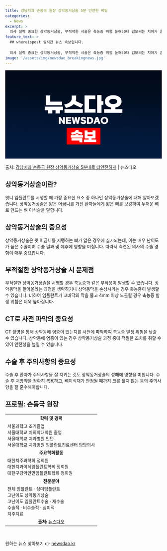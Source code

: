 ```yaml
---
title: 강남치과 손동국 원장 상악동거상술 5분 안전한 비밀
categories:
  - News
excerpt: >
  의사 실력 중요한 상악동거상술, 부적적한 시술은 축농증 위험 높혀50대 김모씨는 치아가 흔들리고 통증이 심해…
feature_text: >
  ## whereispost 실시간 뉴스 속보입니다.

  의사 실력 중요한 상악동거상술, 부적적한 시술은 축농증 위험 높혀50대 김모씨는 치아가 흔들리고 통증이 심해…
image: '/assets/img/newsdao_breakingnews.jpg'
---
```


![뉴스다오 속보](/assets/img/newsdao_breakingnews.jpg)

<p>출처: <a href="https://newsdao.kr/3383" rel="dofollow">강남치과 손동국 원장 상악동거상술 5분내로 더안전하게</a> | 뉴스다오</p>

<h2 data-ke-size="size26">상악동거상술이란?</h2>
<p data-ke-size="size16">윗니 임플란트를 시행할 때 가장 중요한 요소 중 하나인 상악동거상술에 대해 알아보겠습니다. 상악동거상술은 얇은 어금니를 가진 환자들에게 얇은 뼈를 보강하여 두꺼운 뼈로 만드는 뼈 이식술을 말합니다.</p>

<h2 data-ke-size="size26">상악동거상술의 중요성</h2>
<p data-ke-size="size16">상악동거상술은 윗 어금니를 지탱하는 뼈가 얇은 경우에 실시되는데, 이는 매우 난이도가 높은 수술이며 수술 결과 및 예후에 영향을 미칩니다. 따라서 숙련된 의사의 수술 경험이 매우 중요합니다.</p>

<h2 data-ke-size="size26">부적절한 상악동거상술 시 문제점</h2>
<p data-ke-size="size16">부적절한 상악동거상술을 시행할 경우 축농증과 같은 부작용이 발생할 수 있습니다. 상악동막을 들어올리는 과정을 생략하거나 상악동막을 손상시키는 경우 축농증이 발생할 수 있습니다. 더하여 임플란트가 코바닥의 막을 뚫고 4mm 이상 노출될 경우 축농증 발생 위험은 더욱 높아집니다.</p>

<h2 data-ke-size="size26">CT로 사전 파악의 중요성</h2>
<p data-ke-size="size16">CT 촬영을 통해 상악동에 염증이 있는지를 사전에 파악하여 축농증 발생 위험을 낮출 수 있습니다. 상악동에 염증이 있는 경우 상악동거상술 과정 중에 적절한 조치를 취할 수 있어 안전성을 높일 수 있습니다.</p>

<h2 data-ke-size="size26">수술 후 주의사항의 중요성</h2>
<p data-ke-size="size16">수술 후 환자가 주의사항을 잘 지키는 것도 상악동거상술의 성패에 영향을 미칩니다. 수술 후 처방약을 정확히 복용하고, 뼈이식재가 안정될 때까지 코를 풀지 않는 등의 주의사항을 잘 준수해아합니다.</p>

<h2 data-ke-size="size26">프로필: 손동국 원장</h2>
<table>
  <tr>
    <td style="text-align: center; height: 17px;"><b>학력 및 경력</b></td>
  </tr>
  <tr>
    <td style="text-align: left; height: 17px;">서울과학고 조기졸업<br>서울대학교 치의학대학원 졸업<br>서울대학교 치과병원 인턴<br>서울대학교 치과병원 임플란트진료센터 담당의사</td>
  </tr>
  <tr>
    <td style="text-align: center; height: 17px;"><b>주요학회활동</b></td>
  </tr>
  <tr>
    <td style="text-align: left; height: 17px;">대한치주과학회 정회원<br>대한치과이식임플란트학회 정회원<br>대한구강악안면임플란트학회 정회원</td>
  </tr>
  <tr>
    <td style="text-align: center; height: 17px;"><b>전문분야</b></td>
  </tr>
  <tr>
    <td style="text-align: left; height: 17px;">전체 임플란트 · 심미임플란트<br>고난이도 상악동거상술<br>고난이도 임플란트수술 · 재수술<br>수술적 · 비수술적 · 심미적<br>치주치료</td>
  </tr>
  <tr>
    <td style="text-align: center; height: 17px;"><b>출처: </b><a href="https://newsdao.kr/3383" target="_blank">뉴스다오</a></td>
  </tr>
</table>
<p data-ke-size="size16">&nbsp;</p> 

원하는 뉴스 찾아보기 👉 <a href="https://newsdao.kr" rel="dofollow">newsdao.kr</a>


